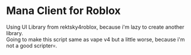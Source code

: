 # Mana Сlient for Roblox
Using UI Library from rektsky4roblox, because i'm lazy to create another library.
<br> Going to make this script same as vape v4 but a little worse, because i'm not a good scripter💀.
